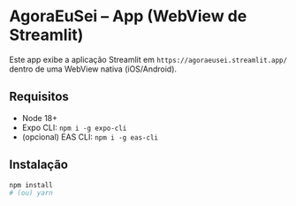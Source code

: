 # AgoraEuSei – App (WebView de Streamlit)

Este app exibe a aplicação Streamlit em `https://agoraeusei.streamlit.app/` dentro de uma WebView nativa (iOS/Android).

## Requisitos
- Node 18+
- Expo CLI: `npm i -g expo-cli`
- (opcional) EAS CLI: `npm i -g eas-cli`

## Instalação
```bash
npm install
# (ou) yarn
